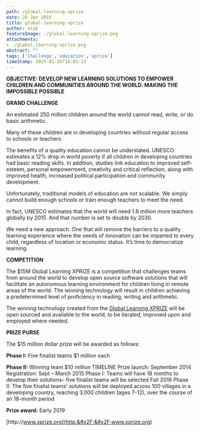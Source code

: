 ```yaml
---
path: /global-learning-xprize
date: 26 Jan 2015
title: global-learning-xprize
author: mlab
featureImage: ./global-learning-xprize.png
attachments: 
- ./global-learning-xprize.png
abstract: ""
tags: ['Challenge','education','xprize']
timeStamp: 2015-01-26T16:05:23
---
```


**OBJECTIVE: DEVELOP NEW LEARNING SOLUTIONS TO EMPOWER CHILDREN AND COMMUNITIES AROUND THE WORLD. MAKING THE IMPOSSIBLE POSSIBLE**

**GRAND CHALLENGE**

An estimated 250 million children around the world cannot read, write, or do basic arithmetic.

Many of these children are in developing countries without regular access to schools or teachers.

The benefits of a quality education cannot be understated. UNESCO estimates a 12% drop in world poverty if all children in developing countries had basic reading skills. In addition, studies link education to improved self-esteem, personal empowerment, creativity and critical reflection, along with improved health, increased political participation and community development.

Unfortunately, traditional models of education are not scalable. We simply cannot build enough schools or train enough teachers to meet the need.

In fact, UNESCO estimates that the world will need 1.6 million more teachers globally by 2015. And that number is set to double by 2030.

We need a new approach. One that will remove the barriers to a quality learning experience where the seeds of innovation can be imparted to every child, regardless of location or economic status. It’s time to democratize learning.

**COMPETITION**

The $15M Global Learning XPRIZE is a competition that challenges teams from around the world to develop open source software solutions that will facilitate an autonomous learning environment for children living in remote areas of the world. The winning technology will result in children achieving a predetermined level of proficiency in reading, writing and arithmetic.

The winning technology created from the [Global Learning XPRIZE](http:&#x2F;&#x2F;learning.xprize.org&#x2F;about&#x2F;overview) will be open sourced and available to the world, to be iterated, improved upon and employed where needed.

**PRIZE PURSE**

The $15 million dollar prize will be awarded as follows:

**Phase I:** Five finalist teams $1 million each

**Phase II:** Winning team $10 million TIMELINE Prize launch: September 2014 Registration: Sept – March 2015 Phase I: Teams will have 18 months to develop their solutions– five finalist teams will be selected Fall 2016 Phase II: The five finalist teams’ solutions will be deployed across 100 villages in a developing country, reaching 3,000 children (ages 7-12), over the course of an 18-month period

**Prize award:** Early 2019

[http:&#x2F;&#x2F;www.xprize.org](http:&#x2F;&#x2F;www.xprize.org)


